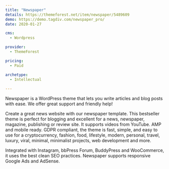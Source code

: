 ```yaml
---
title: "Newspaper"
details: https://themeforest.net/item/newspaper/5489609
demo: https://demo.tagdiv.com/newspaper_pro/
date: 2020-01-27

cms: 
  - Wordpress

provider: 
  - ThemeForest

pricing:
  - Paid

archetype:
  - Intellectual
  
---
```


Newspaper is a WordPress theme that lets you write articles and blog posts with ease. We offer great support and friendly help!

Create a great news website with our newspaper template. This bestseller theme is perfect for blogging and excellent for a news, newspaper, magazine, publishing or review site. It supports videos from YouTube. AMP and mobile ready. GDPR compliant, the theme is fast, simple, and easy to use for a cryptocurrency, fashion, food, lifestyle, modern, personal, travel, luxury, viral, minimal, minimalist projects, web development and more.

Integrated with Instagram, bbPress Forum, BuddyPress and WooCommerce, it uses the best clean SEO practices. Newspaper supports responsive Google Ads and AdSense. 